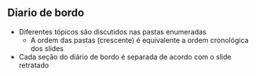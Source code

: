 ## Diario de bordo
- Diferentes tópicos são discutidos nas pastas enumeradas
  - A ordem das pastas (crescente) é equivalente a ordem cronológica dos slides
- Cada seção do diário de bordo é separada de acordo com o slide retratado
